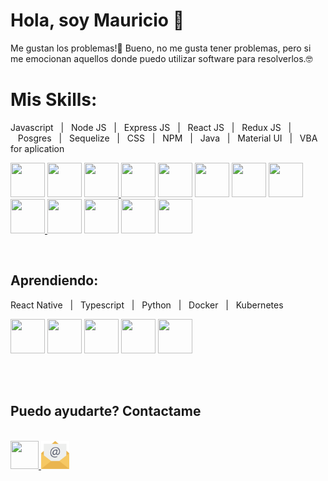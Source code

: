 # Hola, soy Mauricio 👋

Me gustan los problemas!🤔 Bueno, no me gusta tener problemas, pero si me emocionan aquellos donde puedo utilizar software para resolverlos.🤓

# Mis Skills:
Javascript&nbsp;&nbsp;&nbsp;|&nbsp;&nbsp;&nbsp;Node JS&nbsp;&nbsp;&nbsp;|&nbsp;&nbsp;&nbsp;Express JS&nbsp;&nbsp;&nbsp;|&nbsp;&nbsp;&nbsp;React JS&nbsp;&nbsp;&nbsp;|&nbsp;&nbsp;&nbsp;Redux JS&nbsp;&nbsp;&nbsp;|&nbsp;&nbsp;&nbsp;Posgres&nbsp;&nbsp;&nbsp;|&nbsp;&nbsp;&nbsp;Sequelize&nbsp;&nbsp;&nbsp;|&nbsp;&nbsp;&nbsp;CSS&nbsp;&nbsp;&nbsp;|&nbsp;&nbsp;&nbsp;NPM&nbsp;&nbsp;&nbsp;|&nbsp;&nbsp;&nbsp;Java&nbsp;&nbsp;&nbsp;|&nbsp;&nbsp;&nbsp;Material UI&nbsp;&nbsp;&nbsp;|&nbsp;&nbsp;&nbsp;VBA for aplication

<a href="https://developer.mozilla.org/es/docs/Web/JavaScript"><img src="https://raw.githubusercontent.com/yurijserrano/Github-Profile-Readme-Logos/master/programming%20languages/javascript.svg"  height="55" width="55" ></a>
<a href="https://es.reactjs.org/"><img src="https://raw.githubusercontent.com/yurijserrano/Github-Profile-Readme-Logos/master/frameworks/react.svg"  height="55" width="55" ></a>
<a href="https://expressjs.com/"><img src="https://camo.githubusercontent.com/28e93a1bfe79f991ddcd35f7833e8537f0e7b31aa326dfbe98fe7eb538b40b46/68747470733a2f2f63646e2e69636f6e2d69636f6e732e636f6d2f69636f6e73322f323431352f504e472f3531322f657870726573735f6f726967696e616c5f776f72646d61726b5f6c6f676f5f69636f6e5f3134363532382e706e67"  height="55" width="55" >
<a href="https://es.redux.js.org/"><img src="https://raw.githubusercontent.com/yurijserrano/Github-Profile-Readme-Logos/master/frameworks/redux.svg"  height="55" width="55" ></a>
<a href="https://nodejs.org/es/"><img src="https://raw.githubusercontent.com/yurijserrano/Github-Profile-Readme-Logos/master/frameworks/nodejs.svg"  height="55" width="55" ></a>
<a href="https://www.postgresql.org/"><img src="https://raw.githubusercontent.com/yurijserrano/Github-Profile-Readme-Logos/master/databases/postgresql.svg"  height="55" width="55" ></a>
<a href="https://sequelize.org/"><img src="https://camo.githubusercontent.com/c7df0ed52a480ff725aac7ac3a11c8aedb6f60ea8ab01929c6adea9903589222/68747470733a2f2f63646e2e69636f6e2d69636f6e732e636f6d2f69636f6e73322f323130372f504e472f3531322f66696c655f747970655f73657175656c697a655f69636f6e5f3133303137332e706e67"  height="55" width="55" ></a>
<a href="https://developer.mozilla.org/es/docs/Web/CSS"><img src="https://raw.githubusercontent.com/yurijserrano/Github-Profile-Readme-Logos/master/others/css.svg"  height="55" width="55" ></a>
<a href="https://developer.mozilla.org/es/docs/Web/HTML"><img src="https://raw.githubusercontent.com/yurijserrano/Github-Profile-Readme-Logos/master/others/html.svg"  height="55" width="55" >
<a href="https://www.npmjs.com/"><img src="https://raw.githubusercontent.com/yurijserrano/Github-Profile-Readme-Logos/master/others/npm.svg"  height="55" width="55" ></a>
<a href="https://www.java.com/"><img src="https://cdn.worldvectorlogo.com/logos/java.svg"  height="55" width="55" ></a>
<a href="https://material-ui.com/"><img src="https://material-ui.com/static/logo_raw.svg"  height="55" width="55" ></a>
<a href="https://docs.microsoft.com/en-us/office/vba/api/overview/"><img src="https://wyday.com/images/lm/langs/vba.svg"  height="55" width="55" ></a>

<br/>

## Aprendiendo:
React Native&nbsp;&nbsp;&nbsp;|&nbsp;&nbsp;&nbsp;Typescript&nbsp;&nbsp;&nbsp;|&nbsp;&nbsp;&nbsp;Python&nbsp;&nbsp;&nbsp;|&nbsp;&nbsp;&nbsp;Docker&nbsp;&nbsp;&nbsp;|&nbsp;&nbsp;&nbsp;Kubernetes

<a href="https://reactnative.dev/"><img src="https://raw.githubusercontent.com/yurijserrano/Github-Profile-Readme-Logos/master/frameworks/react.svg"  height="55" width="55" ></a>
<a href="https://www.typescriptlang.org/"><img src="https://upload.wikimedia.org/wikipedia/commons/4/4c/Typescript_logo_2020.svg"  height="55" width="55" ></a>
<a href="https://www.python.org.ar/"><img src="https://raw.githubusercontent.com/yurijserrano/Github-Profile-Readme-Logos/f994c418a134b58c4aec11152f6a4a33fa89da26/programming%20languages/python.svg"  height="55" width="55" ></a>
<a href="https://www.docker.com/"><img src="https://ccie.tv/content/images/2019/08/docker-11.svg"  height="55" width="55" ></a>
<a href="https://kubernetes.io//"><img src="https://icon-library.com/images/533a30ab9c.svg.svg"  height="55" width="55" ></a>

<br/><br/>

## Puedo ayudarte? Contactame
<br/>
<a href="https://www.linkedin.com/in/mauricio-adrian-cuello"><img src="https://image.flaticon.com/icons/png/512/174/174857.png"  height="45" width="45" >
<a href="mailto:mauriciocuello91@gmail.com"><img src="https://raw.githubusercontent.com/triciopa/triciopa/main/logos/others/email.svg"  height="45" width="45" ></a>



<!--

Here are some ideas to get you started:

- 🔭 I’m currently working on ...
- 🌱 I’m currently learning ...
- 👯 I’m looking to collaborate on ...
- 🤔 I’m looking for help with ...
- 💬 Ask me about ...
- 📫 How to reach me: ...
- 😄 Pronouns: ...
- ⚡ Fun fact: ...
-->
